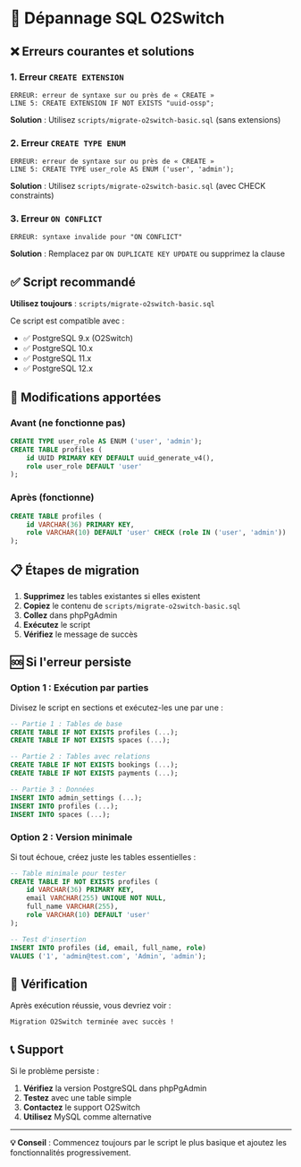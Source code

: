 # 🔧 Dépannage SQL O2Switch

## ❌ Erreurs courantes et solutions

### 1. Erreur `CREATE EXTENSION`
```
ERREUR: erreur de syntaxe sur ou près de « CREATE »
LINE 5: CREATE EXTENSION IF NOT EXISTS "uuid-ossp";
```

**Solution** : Utilisez `scripts/migrate-o2switch-basic.sql` (sans extensions)

### 2. Erreur `CREATE TYPE ENUM`
```
ERREUR: erreur de syntaxe sur ou près de « CREATE »
LINE 5: CREATE TYPE user_role AS ENUM ('user', 'admin');
```

**Solution** : Utilisez `scripts/migrate-o2switch-basic.sql` (avec CHECK constraints)

### 3. Erreur `ON CONFLICT`
```
ERREUR: syntaxe invalide pour "ON CONFLICT"
```

**Solution** : Remplacez par `ON DUPLICATE KEY UPDATE` ou supprimez la clause

## ✅ Script recommandé

**Utilisez toujours** : `scripts/migrate-o2switch-basic.sql`

Ce script est compatible avec :
- ✅ PostgreSQL 9.x (O2Switch)
- ✅ PostgreSQL 10.x
- ✅ PostgreSQL 11.x
- ✅ PostgreSQL 12.x

## 🔄 Modifications apportées

### Avant (ne fonctionne pas)
```sql
CREATE TYPE user_role AS ENUM ('user', 'admin');
CREATE TABLE profiles (
    id UUID PRIMARY KEY DEFAULT uuid_generate_v4(),
    role user_role DEFAULT 'user'
);
```

### Après (fonctionne)
```sql
CREATE TABLE profiles (
    id VARCHAR(36) PRIMARY KEY,
    role VARCHAR(10) DEFAULT 'user' CHECK (role IN ('user', 'admin'))
);
```

## 📋 Étapes de migration

1. **Supprimez** les tables existantes si elles existent
2. **Copiez** le contenu de `scripts/migrate-o2switch-basic.sql`
3. **Collez** dans phpPgAdmin
4. **Exécutez** le script
5. **Vérifiez** le message de succès

## 🆘 Si l'erreur persiste

### Option 1 : Exécution par parties
Divisez le script en sections et exécutez-les une par une :

```sql
-- Partie 1 : Tables de base
CREATE TABLE IF NOT EXISTS profiles (...);
CREATE TABLE IF NOT EXISTS spaces (...);

-- Partie 2 : Tables avec relations
CREATE TABLE IF NOT EXISTS bookings (...);
CREATE TABLE IF NOT EXISTS payments (...);

-- Partie 3 : Données
INSERT INTO admin_settings (...);
INSERT INTO profiles (...);
INSERT INTO spaces (...);
```

### Option 2 : Version minimale
Si tout échoue, créez juste les tables essentielles :

```sql
-- Table minimale pour tester
CREATE TABLE IF NOT EXISTS profiles (
    id VARCHAR(36) PRIMARY KEY,
    email VARCHAR(255) UNIQUE NOT NULL,
    full_name VARCHAR(255),
    role VARCHAR(10) DEFAULT 'user'
);

-- Test d'insertion
INSERT INTO profiles (id, email, full_name, role) 
VALUES ('1', 'admin@test.com', 'Admin', 'admin');
```

## 🎯 Vérification

Après exécution réussie, vous devriez voir :
```
Migration O2Switch terminée avec succès !
```

## 📞 Support

Si le problème persiste :
1. **Vérifiez** la version PostgreSQL dans phpPgAdmin
2. **Testez** avec une table simple
3. **Contactez** le support O2Switch
4. **Utilisez** MySQL comme alternative

---

**💡 Conseil** : Commencez toujours par le script le plus basique et ajoutez les fonctionnalités progressivement. 